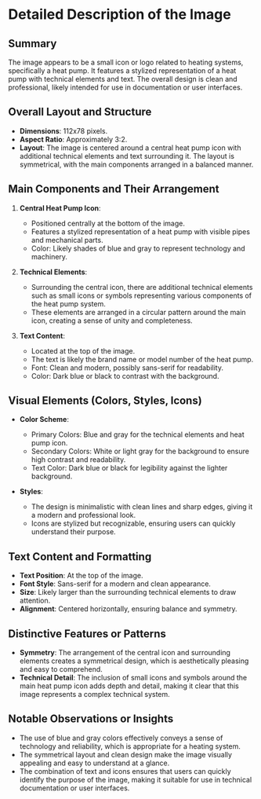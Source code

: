 # Detailed Description of the Image

## Summary
The image appears to be a small icon or logo related to heating systems, specifically a heat pump. It features a stylized representation of a heat pump with technical elements and text. The overall design is clean and professional, likely intended for use in documentation or user interfaces.

## Overall Layout and Structure
- **Dimensions**: 112x78 pixels.
- **Aspect Ratio**: Approximately 3:2.
- **Layout**: The image is centered around a central heat pump icon with additional technical elements and text surrounding it. The layout is symmetrical, with the main components arranged in a balanced manner.

## Main Components and Their Arrangement
1. **Central Heat Pump Icon**:
   - Positioned centrally at the bottom of the image.
   - Features a stylized representation of a heat pump with visible pipes and mechanical parts.
   - Color: Likely shades of blue and gray to represent technology and machinery.

2. **Technical Elements**:
   - Surrounding the central icon, there are additional technical elements such as small icons or symbols representing various components of the heat pump system.
   - These elements are arranged in a circular pattern around the main icon, creating a sense of unity and completeness.

3. **Text Content**:
   - Located at the top of the image.
   - The text is likely the brand name or model number of the heat pump.
   - Font: Clean and modern, possibly sans-serif for readability.
   - Color: Dark blue or black to contrast with the background.

## Visual Elements (Colors, Styles, Icons)
- **Color Scheme**:
  - Primary Colors: Blue and gray for the technical elements and heat pump icon.
  - Secondary Colors: White or light gray for the background to ensure high contrast and readability.
  - Text Color: Dark blue or black for legibility against the lighter background.

- **Styles**:
  - The design is minimalistic with clean lines and sharp edges, giving it a modern and professional look.
  - Icons are stylized but recognizable, ensuring users can quickly understand their purpose.

## Text Content and Formatting
- **Text Position**: At the top of the image.
- **Font Style**: Sans-serif for a modern and clean appearance.
- **Size**: Likely larger than the surrounding technical elements to draw attention.
- **Alignment**: Centered horizontally, ensuring balance and symmetry.

## Distinctive Features or Patterns
- **Symmetry**: The arrangement of the central icon and surrounding elements creates a symmetrical design, which is aesthetically pleasing and easy to comprehend.
- **Technical Detail**: The inclusion of small icons and symbols around the main heat pump icon adds depth and detail, making it clear that this image represents a complex technical system.

## Notable Observations or Insights
- The use of blue and gray colors effectively conveys a sense of technology and reliability, which is appropriate for a heating system.
- The symmetrical layout and clean design make the image visually appealing and easy to understand at a glance.
- The combination of text and icons ensures that users can quickly identify the purpose of the image, making it suitable for use in technical documentation or user interfaces.